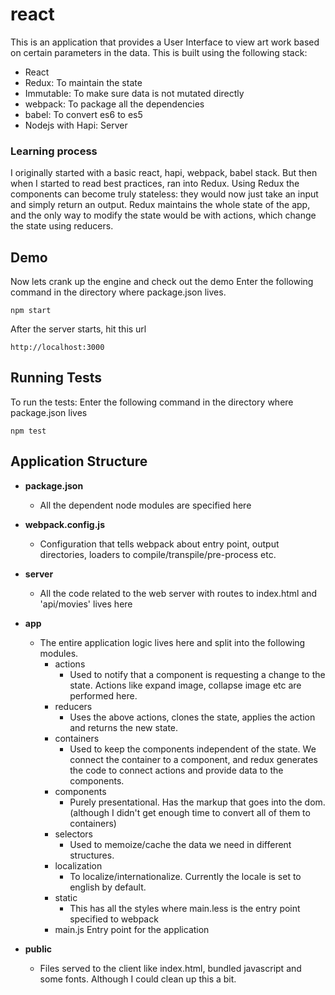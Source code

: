 # react
This is an application that provides a User Interface to view art work based on certain parameters in the data.
This is built using the following stack:
* React
* Redux: To maintain the state  
* Immutable: To make sure data is not mutated directly
* webpack: To package all the dependencies
* babel: To convert es6 to es5
* Nodejs with Hapi: Server 

### Learning process
I originally started with a basic react, hapi, webpack, babel stack. But then when I started to read best practices, ran into Redux. Using Redux the components can become truly stateless: they would now just take an input and simply return an output. Redux maintains the whole state of the app, and the only way to modify the state would be with actions, which change the state using reducers.
    
## Demo
   Now lets crank up the engine and check out the demo
   Enter the following command in the directory where package.json lives.
   ```
   npm start
   ```
   After the server starts, hit this url 
   ```
   http://localhost:3000
   ```
   
## Running Tests  
   To run the tests:
   Enter the following command in the directory where package.json lives
   ```
   npm test      
   ```
   
## Application Structure

* __package.json__
    - All the dependent node modules are specified here
    
* __webpack.config.js__
    * Configuration that tells webpack about entry point, output directories, loaders to compile/transpile/pre-process etc.

* __server__
    * All the code related to the web server with routes to index.html and 'api/movies' lives here
    
* __app__
    * The entire application logic lives here and split into the following modules.
        * actions
            * Used to notify that a component is requesting a change to the state. Actions like expand image, collapse image etc are performed here.
        * reducers
            * Uses the above actions, clones the state, applies the action and returns the new state.   
        * containers
            * Used to keep the components independent of the state. We connect the container to a component, and redux generates the code to connect actions and provide data to the components.
        * components
            * Purely presentational. Has the markup that goes into the dom. (although I didn't get enough time to convert all of them to containers)
        * selectors
            * Used to memoize/cache the data we need in different structures.
        * localization
            * To localize/internationalize. Currently the locale is set to english by default.
        * static
            * This has all the styles where main.less is the entry point specified to webpack
        * main.js
            Entry point for the application
        
* __public__
    * Files served to the client like index.html, bundled javascript and some fonts. Although I could clean up this a bit.